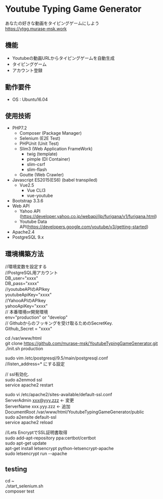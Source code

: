 # Youtube Typing Game Generator

あなたの好きな動画をタイピングゲームにしよう  
https://ytgg.murase-msk.work  

## 機能
  - Youtubeの動画URLからタイピングゲームを自動生成
  - タイピングゲーム
  - アカウント登録

## 動作要件
  - OS : Ubuntu16.04

## 使用技術
  - PHP7.2
    - Composer (Package Manager)
    - Selenium (E2E Test)
    - PHPUnit (Unit Test)
    - Slim3 (Web Application FrameWork)
      - twig (template)
      - pimple (DI Container)
      - slim-csrf
      - slim-flash
    - Goutte (Web Crawler)
  - Javascript ES2015(ES6) (babel transpiled)
    - Vue2.5
      - Vue CLI3
      - vue-youtube
  - Bootstrap 3.3.6
  - Web API
    - Yahoo API (https://developer.yahoo.co.jp/webapi/jlp/furigana/v1/furigana.html)
    - Youtube Data API(https://developers.google.com/youtube/v3/getting-started)
  - Apache2.4
  - PostgreSQL 9.x

## 環境構築方法
//環境変数を設定する  
//PostgreSQL用アカウント  
DB_user="xxxx"  
DB_pass="xxxx"  
//youtubeAPIのAPIkey  
youtubeApiKey="xxxx"  
//YahooAPIのAPIkey  
yahooApiKey="xxxx"  
// 本番環境or開発環境  
env="production" or "develop"  
// Githubからのフッキングを受け取るためのSecretKey.  
Github_Secret = "xxxx"

cd /var/www/html  
git clone https://github.com/murase-msk/YoutubeTypingGameGenerator.git  
./init.sh production   


sudo vim /etc/postgresql/9.5/main/postgresql.conf  
//listen_address=* にする設定


// ssl有効化.  
sudo a2enmod ssl   
service apache2 restart  

sudo vi /etc/apache2/sites-available/default-ssl.conf  
        ServerAdmin xxx@yyy.zzz <- 変更  
        ServerName xxx.yyy.zzz <- 追加  
        DocumentRoot /var/www/html/YoutubeTypingGameGenerator/public  
sudo a2ensite default-ssl  
service apache2 reload  

//Lets EncryptでSSL証明書取得  
sudo add-apt-repository ppa:certbot/certbot  
sudo apt-get update  
apt-get install letsencrypt python-letsencrypt-apache  
sudo letsencrypt run --apache  




## testing
cd ~  
./start_selenium.sh  
composer test

